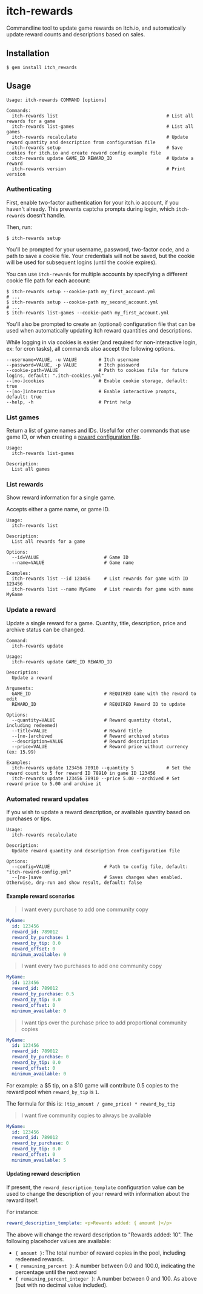# itch-rewards

Commandline tool to update game rewards on Itch.io, and automatically update reward counts and descriptions based on sales.

## Installation

    $ gem install itch_rewards

## Usage

```shell
Usage: itch-rewards COMMAND [options]

Commands:
  itch-rewards list                                        # List all rewards for a game
  itch-rewards list-games                                  # List all games
  itch-rewards recalculate                                 # Update reward quantity and description from configuration file
  itch-rewards setup                                       # Save cookies for itch.io and create reward config example file
  itch-rewards update GAME_ID REWARD_ID                    # Update a reward
  itch-rewards version                                     # Print version
```

### Authenticating

First, enable two-factor authentication for your itch.io account, if you haven't already. This prevents captcha prompts during login, which `itch-rewards` doesn't handle.

Then, run:

```shell
$ itch-rewards setup
```

You'll be prompted for your username, password, two-factor code, and a path to save a cookie file. Your credentials will not be saved, but the cookie will be used for subsequent logins (until the cookie expires).

You can use `itch-rewards` for multiple accounts by specifying a different cookie file path for each account:

```shell
$ itch-rewards setup --cookie-path my_first_account.yml
# ...
$ itch-rewards setup --cookie-path my_second_account.yml
# ...
$ itch-rewards list-games --cookie-path my_first_account.yml
```

You'll also be prompted to create an (optional) configuration file that can be used when automatically updating itch reward quantities and descriptions.

While logging in via cookies is easier (and required for non-interactive login, ex: for cron tasks), all commands also accept the following options.

```shell
--username=VALUE, -u VALUE        # Itch username
--password=VALUE, -p VALUE        # Itch password
--cookie-path=VALUE               # Path to cookies file for future logins, default: ".itch-cookies.yml"
--[no-]cookies                    # Enable cookie storage, default: true
--[no-]interactive                # Enable interactive prompts, default: true
--help, -h                        # Print help
```

### List games

Return a list of game names and IDs. Useful for other commands that use game ID, or when creating a [reward configuration file](#configuration_file).


```shell
Usage:
  itch-rewards list-games

Description:
  List all games
```


### List rewards

Show reward information for a single game.

Accepts either a game name, or game ID.
```shell
Usage:
  itch-rewards list

Description:
  List all rewards for a game

Options:
  --id=VALUE                        # Game ID
  --name=VALUE                      # Game name

Examples:
  itch-rewards list --id 123456     # List rewards for game with ID 123456
  itch-rewards list --name MyGame   # List rewards for game with name MyGame
```

### Update a reward

Update a single reward for a game. Quantity, title, description, price and archive status can be changed.

```shell
Command:
  itch-rewards update

Usage:
  itch-rewards update GAME_ID REWARD_ID

Description:
  Update a reward

Arguments:
  GAME_ID                           # REQUIRED Game with the reward to edit
  REWARD_ID                         # REQUIRED Reward ID to update

Options:
  --quantity=VALUE                  # Reward quantity (total, including redeemed)
  --title=VALUE                     # Reward title
  --[no-]archived                   # Reward archived status
  --description=VALUE               # Reward description
  --price=VALUE                     # Reward price without currency (ex: 15.99)

Examples:
  itch-rewards update 123456 78910 --quantity 5            # Set the reward count to 5 for reward ID 78910 in game ID 123456
  itch-rewards update 123456 78910 --price 5.00 --archived # Set reward price to 5.00 and archive it
```

### Automated reward updates

If you wish to update a reward description, or available quantity based on purchases or tips.

```shell
Usage:
  itch-rewards recalculate

Description:
  Update reward quantity and description from configuration file

Options:
  --config=VALUE                    # Path to config file, default: "itch-reward-config.yml"
  --[no-]save                       # Saves changes when enabled. Otherwise, dry-run and show result, default: false
```

#### Example reward scenarios

> I want every purchase to add one community copy

```yml
MyGame:
  id: 123456
  reward_id: 789012
  reward_by_purchase: 1
  reward_by_tip: 0.0
  reward_offset: 0
  minimum_available: 0
```


> I want every two purchases to add one community copy
```yml
MyGame:
  id: 123456
  reward_id: 789012
  reward_by_purchase: 0.5
  reward_by_tip: 0.0
  reward_offset: 0
  minimum_available: 0
```

> I want tips over the purchase price to add proportional community copies


```yml
MyGame:
  id: 123456
  reward_id: 789012
  reward_by_purchase: 0
  reward_by_tip: 0.0
  reward_offset: 0
  minimum_available: 0
```

For example: a $5 tip, on a $10 game will contribute 0.5 copies to the reward pool when `reward_by_tip` is `1`.

The formula for this is: `(tip_amount / game_price) * reward_by_tip`


> I want five community copies to always be available

```yml
MyGame:
  id: 123456
  reward_id: 789012
  reward_by_purchase: 0
  reward_by_tip: 0.0
  reward_offset: 0
  minimum_available: 5
```

#### Updating reward description

If present, the `reward_description_template` configuration value can be used to change the description of your reward with information about the reward itself.

For instance: 

```yml
reward_description_template: <p>Rewards added: { amount }</p>
```

The above will change the reward description to "Rewards added: 10".
The following placehoder values are available:
  * `{ amount }`: The total number of reward copies in the pool, including redeemed rewards.
  * `{ remaining_percent }`: A number between 0.0 and 100.0, indicating the percentage until the next reward
  * `{ remaining_percent_integer }`: A number between 0 and 100. As above (but with no decimal value included).